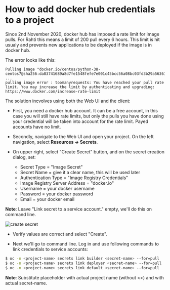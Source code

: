 # How to add docker hub credentials to a project

Since 2nd November 2020, docker hub has imposed a rate limit for image pulls. For Rahti this means a limit of 200 pull every 6 hours. This limit is hit usualy and prevents new applications to be deployed if the image is in docker hub.

The error looks like this:

```
Pulling image "docker.io/centos/python-38-centos7@sha256:da83741689a8d7fe1548fefe7e001c45bcc56a08bc03fd3b29a5636163ca0353" ...
pulling image error : toomanyrequests: You have reached your pull rate limit. You may increase the limit by authenticating and upgrading: https://www.docker.com/increase-rate-limit
```

The solution incvolves using both the Web UI and the client:

* First, you need a docker hub account. It can be a free account, in this case you will still have rate limits, but only the pulls you have done using your credential will be taken into account for the rate limit. Payed accounts have no limit.

* Secondly, navigate to the Web UI and open your project. On the left navigation, select **Resources -> Secrets**.

* On upper right, select "Create Secret" button, and on the secret creation dialog, set:
  * Secret Type = "Image Secret"
  * Secret Name = give it a clear name, this will be used later
  * Authentication Type = "Image Registry Credentials"
  * Image Registry Server Address = "docker.io"
  * Username = your docker username
  * Password = your docker password
  * Email = your docker email

**Note**: Leave "Link secret to a service account." empty, we'll do this on command line.

![create secret](/cloud/rahti/img/create_docker_hub_secret.png)

* Verify values are correct and select "Create".

* Next we'll go to command line. Log in and use following commands to link credentials to service accounts:

```sh
$ oc -n <project-name> secrets link builder <secret-name> --for=pull
$ oc -n <project-name> secrets link deployer <secret-name> --for=pull
$ oc -n <project-name> secrets link default <secret-name> --for=pull
```

**Note**: Substitute <project-name> placeholder with actual project name (without <>) and <secret-name> with actual secret-name.


